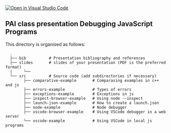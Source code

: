 [![Open in Visual Studio Code](https://classroom.github.com/assets/open-in-vscode-f059dc9a6f8d3a56e377f745f24479a46679e63a5d9fe6f495e02850cd0d8118.svg)](https://classroom.github.com/online_ide?assignment_repo_id=7234871&assignment_repo_type=AssignmentRepo)
## PAI class presentation Debugging JavaScript Programs
This directory is organised as follows:

      .
      ├── bib          # Presentation bibliography and references
      ├── slides       # slides of your presentation (PDF is the preferred format)
      |     └── 
      └── src          # Source code (add subdirectories if necessary) 
            ├── comparative-example       # Comparasing examples in c++ and js
            ├── errors-example            # Types of errors
            ├── exceptions-example        # Exceptions in js
            ├── inspect-browser-example   # Using node --inspect
            ├── launch-json-example       # How to create a launch.json
            ├── node-example              # Node debugger
            ├── vscode-browser-example    # Using VSCode debugger in a web server
            └── vscode-example            # Using VSCode in local js programs